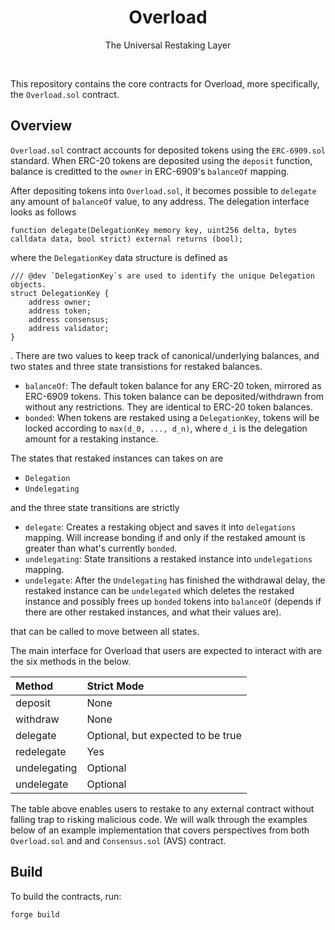 <div align="center">
  <h1>Overload</h1>
</div>
<p align="center">
  The Universal Restaking Layer
</p>
<br />

This repository contains the core contracts for Overload, more specifically, the `Overload.sol` contract.

## Overview

`Overload.sol` contract accounts for deposited tokens using the `ERC-6909.sol` standard. When ERC-20 tokens are deposited using the `deposit` function, balance is creditted to the `owner` in ERC-6909's `balanceOf` mapping.

After depositing tokens into `Overload.sol`, it becomes possible to `delegate` any amount of `balanceOf` value, to any address. The delegation interface looks as follows

```solidity
function delegate(DelegationKey memory key, uint256 delta, bytes calldata data, bool strict) external returns (bool);
```

where the `DelegationKey` data structure is defined as

```
/// @dev `DelegationKey`s are used to identify the unique Delegation objects.
struct DelegationKey {
    address owner;
    address token;
    address consensus;
    address validator;
}
```

. There are two values to keep track of canonical/underlying balances, and two states and three state transistions for restaked balances.

- `balanceOf`: The default token balance for any ERC-20 token, mirrored as ERC-6909 tokens. This token balance can be deposited/withdrawn from without any restrictions. They are identical to ERC-20 token balances.
- `bonded`: When tokens are restaked using a `DelegationKey`, tokens will be locked according to `max(d_0, ..., d_n)`, where `d_i` is the delegation amount for a restaking instance.

The states that restaked instances can takes on are 

- `Delegation`
- `Undelegating`

and the three state transitions are strictly

- `delegate`: Creates a restaking object and saves it into `delegations` mapping. Will increase bonding if and only if the restaked amount is greater than what's currently `bonded`.
- `undelegating`: State transitions a restaked instance into `undelegations` mapping.
- `undelegate`: After the `Undelegating` has finished the withdrawal delay, the restaked instance can be `undelegated` which deletes the restaked instance and possibly frees up `bonded` tokens into `balanceOf` (depends if there are other restaked instances, and what their values are).

that can be called to move between all states.

The main interface for Overload that users are expected to interact with are the six methods in the below.

| Method | Strict Mode |
| :--- | :--- |
| deposit | None |
| withdraw | None |
| delegate | Optional, but expected to be true |
| redelegate | Yes |
| undelegating | Optional |
| undelegate | Optional |

The table above enables users to restake to any external contract without falling trap to risking malicious code. We will walk through the examples below of an example implementation that covers perspectives from both `Overload.sol` and and `Consensus.sol` (AVS) contract.

## Build

To build the contracts, run:

```
forge build
```
